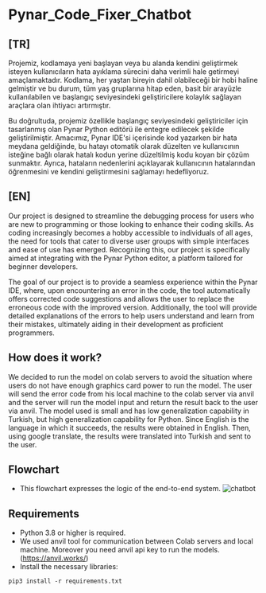 # Pynar_Code_Fixer_Chatbot
## [TR]
Projemiz, kodlamaya yeni başlayan veya bu alanda kendini geliştirmek isteyen kullanıcıların hata ayıklama sürecini daha verimli hale getirmeyi amaçlamaktadır. Kodlama, her yaştan bireyin dahil olabileceği bir hobi haline gelmiştir ve bu durum, tüm yaş gruplarına hitap eden, basit bir arayüzle kullanılabilen ve başlangıç seviyesindeki geliştiricilere kolaylık sağlayan araçlara olan ihtiyacı artırmıştır.

Bu doğrultuda, projemiz özellikle başlangıç seviyesindeki geliştiriciler için tasarlanmış olan Pynar Python editörü ile entegre edilecek şekilde geliştirilmiştir. Amacımız, Pynar IDE'si içerisinde kod yazarken bir hata meydana geldiğinde, bu hatayı otomatik olarak düzelten ve kullanıcının isteğine bağlı olarak hatalı kodun yerine düzeltilmiş kodu koyan bir çözüm sunmaktır. Ayrıca, hataların nedenlerini açıklayarak kullanıcının hatalarından öğrenmesini ve kendini geliştirmesini sağlamayı hedefliyoruz.

## [EN]
Our project is designed to streamline the debugging process for users who are new to programming or those looking to enhance their coding skills. As coding increasingly becomes a hobby accessible to individuals of all ages, the need for tools that cater to diverse user groups with simple interfaces and ease of use has emerged. Recognizing this, our project is specifically aimed at integrating with the Pynar Python editor, a platform tailored for beginner developers.

The goal of our project is to provide a seamless experience within the Pynar IDE, where, upon encountering an error in the code, the tool automatically offers corrected code suggestions and allows the user to replace the erroneous code with the improved version. Additionally, the tool will provide detailed explanations of the errors to help users understand and learn from their mistakes, ultimately aiding in their development as proficient programmers.

## How does it work?
We decided to run the model on colab servers to avoid the situation where users do not have enough graphics card power to run the model. The user will send the error code from his local machine to the colab server via anvil and the server will run the model input and return the result back to the user via anvil. The model used is small and has low generalization capability in Turkish, but high generalization capability for Python. Since English is the language in which it succeeds, the results were obtained in English. Then, using google translate, the results were translated into Turkish and sent to the user.

## Flowchart
- This flowchart expresses the logic of the end-to-end system.
![chatbot](https://github.com/user-attachments/assets/33f3a39a-f49b-4978-8d7d-4c5990a8a703)

## Requirements
- Python 3.8 or higher is required.
- We used anvil tool for communication between Colab servers and local machine. Moreover you need anvil api key to run the models. (https://anvil.works/)
- Install the necessary libraries:
```
pip3 install -r requirements.txt
```
